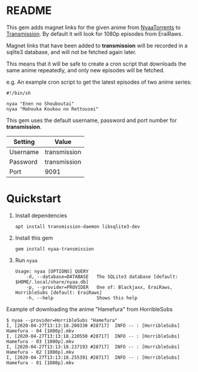 # README

This gem adds magnet links for the given anime from
[NyaaTorrents](https://nyaa.si) to [Transmission](https://transmissionbt.com/).
By default it will look for 1080p episodes from EraiRaws.

Magnet links that have been added to **transmission** will be recorded in a
sqlite3 database, and will not be fetched again later.

This means that it will be safe to create a cron script that downloads the same
anime repeatedly, and only new episodes will be fetched.

e.g. An example cron script to get the latest episodes of two anime series:

```
#!/bin/sh

nyaa "Enen no Shouboutai"
nyaa "Mahouka Koukou no Rettousei"
```

This gem uses the default username, password and port number for
**transmission**.

| Setting  | Value        |
| -------- | ------------ |
| Username | transmission |
| Password | transmission |
| Port     | 9091         |

# Quickstart

1. Install dependencies

    ```
    apt install transmission-daemon libsqlite3-dev
    ```

2. Install this gem

    ```
    gem install nyaa-transmission
    ```

3. Run `nyaa`

    ```
    Usage: nyaa [OPTIONS] QUERY
        -d, --database=DATABASE   The SQLite3 database [default: $HOME/.local/share/nyaa.db]
        -p, --provider=PROVIDER   One of: Blackjaxx, EraiRaws, HorribleSubs [default: EraiRaws]
        -h, --help                Shows this help
    ```

Example of downloading the anime "Hamefura" from HorribleSubs

```
$ nyaa --provider=HorribleSubs "Hamefura"
I, [2020-04-27T13:13:18.200330 #28717]  INFO -- : [HorribleSubs] Hamefura - 04 [1080p].mkv
I, [2020-04-27T13:13:18.220550 #28717]  INFO -- : [HorribleSubs] Hamefura - 03 [1080p].mkv
I, [2020-04-27T13:13:18.237193 #28717]  INFO -- : [HorribleSubs] Hamefura - 02 [1080p].mkv
I, [2020-04-27T13:13:18.255391 #28717]  INFO -- : [HorribleSubs] Hamefura - 01 [1080p].mkv
```
